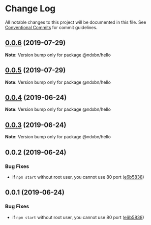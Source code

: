 # Change Log

All notable changes to this project will be documented in this file.
See [Conventional Commits](https://conventionalcommits.org) for commit guidelines.

## [0.0.6](http://github.com/ndxbn/ndxbn/packages/hello/compare/@ndxbn/hello@0.0.5...@ndxbn/hello@0.0.6) (2019-07-29)

**Note:** Version bump only for package @ndxbn/hello





## [0.0.5](http://github.com/ndxbn/ndxbn/packages/hello/compare/@ndxbn/hello@0.0.4...@ndxbn/hello@0.0.5) (2019-07-29)

**Note:** Version bump only for package @ndxbn/hello





## [0.0.4](http://github.com/ndxbn/ndxbn/packages/hello/compare/@ndxbn/hello@0.0.3...@ndxbn/hello@0.0.4) (2019-06-24)

**Note:** Version bump only for package @ndxbn/hello





## [0.0.3](http://github.com/ndxbn/ndxbn/packages/hello/compare/@ndxbn/hello@0.0.2...@ndxbn/hello@0.0.3) (2019-06-24)

**Note:** Version bump only for package @ndxbn/hello





## 0.0.2 (2019-06-24)


### Bug Fixes

* if `npm start` without root user, you cannot use 80 port ([e6b5838](http://github.com/ndxbn/ndxbn/packages/hello/commit/e6b5838))





## 0.0.1 (2019-06-24)


### Bug Fixes

* if `npm start` without root user, you cannot use 80 port ([e6b5838](http://github.com/ndxbn/ndxbn/packages/hello/commit/e6b5838))
